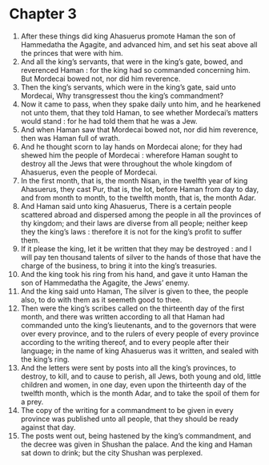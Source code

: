 # Chapter 3

1. After these things did king Ahasuerus promote Haman the son of Hammedatha the Agagite, and advanced him, and set his seat above all the princes that were with him.
2. And all the king’s servants, that were in the king’s gate, bowed, and reverenced Haman : for the king had so commanded concerning him. But Mordecai bowed not, nor did him reverence.
3. Then the king’s servants, which were in the king’s gate, said unto Mordecai, Why transgressest thou the king’s commandment?
4. Now it came to pass, when they spake daily unto him, and he hearkened not unto them, that they told Haman, to see whether Mordecai’s matters would stand : for he had told them that he was a Jew.
5. And when Haman saw that Mordecai bowed not, nor did him reverence, then was Haman full of wrath.
6. And he thought scorn to lay hands on Mordecai alone; for they had shewed him the people of Mordecai : wherefore Haman sought to destroy all the Jews that were throughout the whole kingdom of Ahasuerus, even the people of Mordecai.
7. In the first month, that is, the month Nisan, in the twelfth year of king Ahasuerus, they cast Pur, that is, the lot, before Haman from day to day, and from month to month, to the twelfth month, that is, the month Adar.
8. And Haman said unto king Ahasuerus, There is a certain people scattered abroad and dispersed among the people in all the provinces of thy kingdom; and their laws are diverse from all people; neither keep they the king’s laws : therefore it is not for the king’s profit to suffer them.
9. If it please the king, let it be written that they may be destroyed : and I will pay ten thousand talents of silver to the hands of those that have the charge of the business, to bring it into the king’s treasuries.
10. And the king took his ring from his hand, and gave it unto Haman the son of Hammedatha the Agagite, the Jews’ enemy.
11. And the king said unto Haman, The silver is given to thee, the people also, to do with them as it seemeth good to thee.
12. Then were the king’s scribes called on the thirteenth day of the first month, and there was written according to all that Haman had commanded unto the king’s lieutenants, and to the governors that were over every province, and to the rulers of every people of every province according to the writing thereof, and to every people after their language; in the name of king Ahasuerus was it written, and sealed with the king’s ring.
13. And the letters were sent by posts into all the king’s provinces, to destroy, to kill, and to cause to perish, all Jews, both young and old, little children and women, in one day, even upon the thirteenth day of the twelfth month, which is the month Adar, and to take the spoil of them for a prey.
14. The copy of the writing for a commandment to be given in every province was published unto all people, that they should be ready against that day.
15. The posts went out, being hastened by the king’s commandment, and the decree was given in Shushan the palace. And the king and Haman sat down to drink; but the city Shushan was perplexed.

